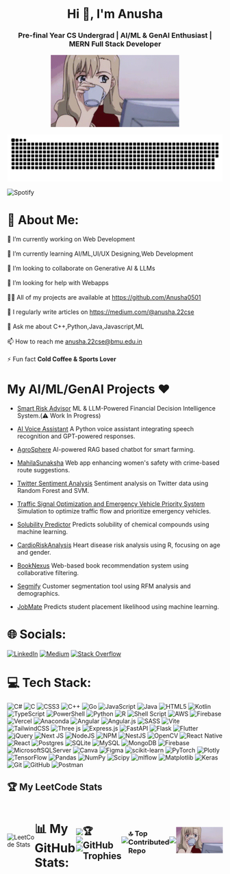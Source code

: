 <h1 align="center">Hi 👋, I'm Anusha</h1>
<h3 align="center">Pre-final Year CS Undergrad | AI/ML & GenAI Enthusiast | MERN Full Stack Developer</h3>
<p align="center">
  <img src="assets/anime-coffee.gif" alt="Coding Typing" width="300" />
</p>

<p align="center">
  <img src="https://github.com/Anusha0501/snk/raw/output/github-contribution-grid-snake.svg" alt="snake animation" />
</p>

![Spotify](https://spotify-recently-played-readme.vercel.app/api?user=31nrr3vziibzuneibw5iiyd3x6lq&count=1)

# 💫 About Me:
🔭 I’m currently working on Web Development<br><br>🌱 I’m currently learning AI/ML,UI/UX Designing,Web Development<br><br>👯 I’m looking to collaborate on Generative AI & LLMs <br><br>🤝 I’m looking for help with Webapps<br><br>👨‍💻 All of my projects are available at https://github.com/Anusha0501<br><br>📝 I regularly write articles on https://medium.com/@anusha.22cse<br><br>💬 Ask me about C++,Python,Java,Javascript,ML<br><br>📫 How to reach me anusha.22cse@bmu.edu.in<br><br>
⚡ Fun fact **Cold Coffee & Sports Lover**

# My AI/ML/GenAI Projects ❤️

* [Smart Risk Advisor](https://github.com/Anusha0501/SmartRiskAdvisor)
  ML & LLM-Powered Financial Decision Intelligence System.(⚠️ Work In Progress)
  
* [AI Voice Assistant](https://github.com/Anusha0501/AI_voice_assistant)
  A Python voice assistant integrating speech recognition and GPT-powered responses.

* [AgroSphere](https://github.com/Anusha0501/AgroSphere)
  AI-powered RAG based chatbot for smart farming.

* [MahilaSunaksha](https://github.com/Anusha0501/MahilaSunaksha)
  Web app enhancing women's safety with crime-based route suggestions.

* [Twitter Sentiment Analysis](https://github.com/Anusha0501/TwitterSentimentAnalysis)
  Sentiment analysis on Twitter data using Random Forest and SVM.

* [Traffic Signal Optimization and Emergency Vehicle Priority System](https://github.com/Anusha0501/Traffic-Signal-Optimization-and-Emergency-Vehicle-Priority-System)
  Simulation to optimize traffic flow and prioritize emergency vehicles.

* [Solubility Predictor](https://github.com/Anusha0501/SolubilityPredictor)
  Predicts solubility of chemical compounds using machine learning.

* [CardioRiskAnalysis](https://github.com/Anusha0501/CardioRiskAnalysis)
  Heart disease risk analysis using R, focusing on age and gender.

* [BookNexus](https://github.com/Anusha0501/BookNexus)
  Web-based book recommendation system using collaborative filtering.

* [Segmify](https://github.com/Anusha0501/Segmify)
  Customer segmentation tool using RFM analysis and demographics.

* [JobMate](https://github.com/Anusha0501/JobMate)
  Predicts student placement likelihood using machine learning.

# 🌐 Socials:
[![LinkedIn](https://img.shields.io/badge/LinkedIn-%230077B5.svg?logo=linkedin&logoColor=white)](https://linkedin.com/in/anusha-singh-44a911268/) [![Medium](https://img.shields.io/badge/Medium-12100E?logo=medium&logoColor=white)](https://medium.com/@@anusha.22cse) [![Stack Overflow](https://img.shields.io/badge/-Stackoverflow-FE7A16?logo=stack-overflow&logoColor=white)](https://stackoverflow.com/users/users/21344732/anusha) 

# 💻 Tech Stack:
![C#](https://img.shields.io/badge/c%23-%23239120.svg?style=for-the-badge&logo=csharp&logoColor=white) ![C](https://img.shields.io/badge/c-%2300599C.svg?style=for-the-badge&logo=c&logoColor=white) ![CSS3](https://img.shields.io/badge/css3-%231572B6.svg?style=for-the-badge&logo=css3&logoColor=white) ![C++](https://img.shields.io/badge/c++-%2300599C.svg?style=for-the-badge&logo=c%2B%2B&logoColor=white) ![Go](https://img.shields.io/badge/go-%2300ADD8.svg?style=for-the-badge&logo=go&logoColor=white) ![JavaScript](https://img.shields.io/badge/javascript-%23323330.svg?style=for-the-badge&logo=javascript&logoColor=%23F7DF1E) ![Java](https://img.shields.io/badge/java-%23ED8B00.svg?style=for-the-badge&logo=openjdk&logoColor=white) ![HTML5](https://img.shields.io/badge/html5-%23E34F26.svg?style=for-the-badge&logo=html5&logoColor=white) ![Kotlin](https://img.shields.io/badge/kotlin-%237F52FF.svg?style=for-the-badge&logo=kotlin&logoColor=white) ![TypeScript](https://img.shields.io/badge/typescript-%23007ACC.svg?style=for-the-badge&logo=typescript&logoColor=white) ![PowerShell](https://img.shields.io/badge/PowerShell-%235391FE.svg?style=for-the-badge&logo=powershell&logoColor=white) ![Python](https://img.shields.io/badge/python-3670A0?style=for-the-badge&logo=python&logoColor=ffdd54) ![R](https://img.shields.io/badge/r-%23276DC3.svg?style=for-the-badge&logo=r&logoColor=white) ![Shell Script](https://img.shields.io/badge/shell_script-%23121011.svg?style=for-the-badge&logo=gnu-bash&logoColor=white) ![AWS](https://img.shields.io/badge/AWS-%23FF9900.svg?style=for-the-badge&logo=amazon-aws&logoColor=white) ![Firebase](https://img.shields.io/badge/firebase-%23039BE5.svg?style=for-the-badge&logo=firebase) ![Vercel](https://img.shields.io/badge/vercel-%23000000.svg?style=for-the-badge&logo=vercel&logoColor=white) ![Anaconda](https://img.shields.io/badge/Anaconda-%2344A833.svg?style=for-the-badge&logo=anaconda&logoColor=white) ![Angular](https://img.shields.io/badge/angular-%23DD0031.svg?style=for-the-badge&logo=angular&logoColor=white) ![Angular.js](https://img.shields.io/badge/angular.js-%23E23237.svg?style=for-the-badge&logo=angularjs&logoColor=white) ![SASS](https://img.shields.io/badge/SASS-hotpink.svg?style=for-the-badge&logo=SASS&logoColor=white) ![Vite](https://img.shields.io/badge/vite-%23646CFF.svg?style=for-the-badge&logo=vite&logoColor=white) ![TailwindCSS](https://img.shields.io/badge/tailwindcss-%2338B2AC.svg?style=for-the-badge&logo=tailwind-css&logoColor=white) ![Three js](https://img.shields.io/badge/threejs-black?style=for-the-badge&logo=three.js&logoColor=white) ![Express.js](https://img.shields.io/badge/express.js-%23404d59.svg?style=for-the-badge&logo=express&logoColor=%2361DAFB) ![FastAPI](https://img.shields.io/badge/FastAPI-005571?style=for-the-badge&logo=fastapi) ![Flask](https://img.shields.io/badge/flask-%23000.svg?style=for-the-badge&logo=flask&logoColor=white) ![Flutter](https://img.shields.io/badge/Flutter-%2302569B.svg?style=for-the-badge&logo=Flutter&logoColor=white) ![jQuery](https://img.shields.io/badge/jquery-%230769AD.svg?style=for-the-badge&logo=jquery&logoColor=white) ![Next JS](https://img.shields.io/badge/Next-black?style=for-the-badge&logo=next.js&logoColor=white) ![NodeJS](https://img.shields.io/badge/node.js-6DA55F?style=for-the-badge&logo=node.js&logoColor=white) ![NPM](https://img.shields.io/badge/NPM-%23CB3837.svg?style=for-the-badge&logo=npm&logoColor=white) ![NestJS](https://img.shields.io/badge/nestjs-%23E0234E.svg?style=for-the-badge&logo=nestjs&logoColor=white) ![OpenCV](https://img.shields.io/badge/opencv-%23white.svg?style=for-the-badge&logo=opencv&logoColor=white) ![React Native](https://img.shields.io/badge/react_native-%2320232a.svg?style=for-the-badge&logo=react&logoColor=%2361DAFB) ![React](https://img.shields.io/badge/react-%2320232a.svg?style=for-the-badge&logo=react&logoColor=%2361DAFB) ![Postgres](https://img.shields.io/badge/postgres-%23316192.svg?style=for-the-badge&logo=postgresql&logoColor=white) ![SQLite](https://img.shields.io/badge/sqlite-%2307405e.svg?style=for-the-badge&logo=sqlite&logoColor=white) ![MySQL](https://img.shields.io/badge/mysql-4479A1.svg?style=for-the-badge&logo=mysql&logoColor=white) ![MongoDB](https://img.shields.io/badge/MongoDB-%234ea94b.svg?style=for-the-badge&logo=mongodb&logoColor=white) ![Firebase](https://img.shields.io/badge/firebase-a08021?style=for-the-badge&logo=firebase&logoColor=ffcd34) ![MicrosoftSQLServer](https://img.shields.io/badge/Microsoft%20SQL%20Server-CC2927?style=for-the-badge&logo=microsoft%20sql%20server&logoColor=white) ![Canva](https://img.shields.io/badge/Canva-%2300C4CC.svg?style=for-the-badge&logo=Canva&logoColor=white) ![Figma](https://img.shields.io/badge/figma-%23F24E1E.svg?style=for-the-badge&logo=figma&logoColor=white) ![scikit-learn](https://img.shields.io/badge/scikit--learn-%23F7931E.svg?style=for-the-badge&logo=scikit-learn&logoColor=white) ![PyTorch](https://img.shields.io/badge/PyTorch-%23EE4C2C.svg?style=for-the-badge&logo=PyTorch&logoColor=white) ![Plotly](https://img.shields.io/badge/Plotly-%233F4F75.svg?style=for-the-badge&logo=plotly&logoColor=white) ![TensorFlow](https://img.shields.io/badge/TensorFlow-%23FF6F00.svg?style=for-the-badge&logo=TensorFlow&logoColor=white) ![Pandas](https://img.shields.io/badge/pandas-%23150458.svg?style=for-the-badge&logo=pandas&logoColor=white) ![NumPy](https://img.shields.io/badge/numpy-%23013243.svg?style=for-the-badge&logo=numpy&logoColor=white) ![Scipy](https://img.shields.io/badge/SciPy-%230C55A5.svg?style=for-the-badge&logo=scipy&logoColor=%white) ![mlflow](https://img.shields.io/badge/mlflow-%23d9ead3.svg?style=for-the-badge&logo=numpy&logoColor=blue) ![Matplotlib](https://img.shields.io/badge/Matplotlib-%23ffffff.svg?style=for-the-badge&logo=Matplotlib&logoColor=black) ![Keras](https://img.shields.io/badge/Keras-%23D00000.svg?style=for-the-badge&logo=Keras&logoColor=white) ![Git](https://img.shields.io/badge/git-%23F05033.svg?style=for-the-badge&logo=git&logoColor=white) ![GitHub](https://img.shields.io/badge/github-%23121011.svg?style=for-the-badge&logo=github&logoColor=white) ![Postman](https://img.shields.io/badge/Postman-FF6C37?style=for-the-badge&logo=postman&logoColor=white) 

## 🏆 My LeetCode Stats
<div style="display: flex; align-items: center;">
  <img src="https://leetcard.jacoblin.cool/anusha-0501?theme=radical&font=Noto%20Sans%20Display" alt="LeetCode Stats" />
  <!-- <img src="https://github.com/user-attachments/assets/e0b68690-9fb7-479a-a0f0-fd6c1303da44" alt="anusha" style="margin-left: 40px;" />
</div> -->


# 📊 My GitHub Stats:
![](https://github-readme-stats.vercel.app/api?username=Anusha0501&theme=radical&hide_border=false&include_all_commits=false&count_private=false)<br/>
![](https://github-readme-streak-stats.herokuapp.com/?user=Anusha0501&theme=radical&hide_border=false)<br/>
![](https://github-readme-stats.vercel.app/api/top-langs/?username=Anusha0501&theme=radical&hide_border=false&include_all_commits=false&count_private=false&layout=compact)

<!-- <div style="display: flex; justify-content: center; align-items: center;">
  <img src="https://github.com/user-attachments/assets/81c980de-9212-4fa9-a534-fd70a56b0793" alt="profile" style="width: 650px; height: auto;" />
</div> -->



## 🏆 GitHub Trophies
![](https://github-profile-trophy.vercel.app/?username=Anusha0501&theme=radical&no-frame=false&no-bg=false&margin-w=4)

### 🔝 Top Contributed Repo
![](https://github-contributor-stats.vercel.app/api?username=Anusha0501&limit=5&theme=shades-of-purple&combine_all_yearly_contributions=true)


<p align="center">
  <img src="assets/anime-coffee.gif" alt="Coding Typing" width="300" />
</p>
